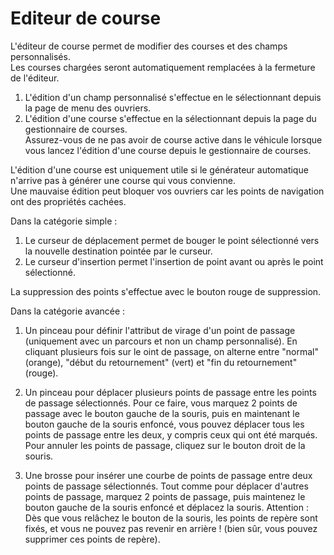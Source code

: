 # Editeur de course

  
L'éditeur de course permet de modifier des courses et des champs personnalisés.  
Les courses chargées seront automatiquement remplacées à la fermeture de l'éditeur.  
  
1) L'édition d'un champ personnalisé s'effectue en le sélectionnant depuis la page de menu des ouvriers.  
2) L'édition d'une course s'effectue en la sélectionnant depuis la page du gestionnaire de courses.   
   Assurez-vous de ne pas avoir de course active dans le véhicule lorsque vous lancez l'édition d'une course depuis le gestionnaire de courses.  
  
L'édition d'une course est uniquement utile si le générateur automatique n'arrive pas à générer une course qui vous convienne.  
Une mauvaise édition peut bloquer vos ouvriers car les points de navigation ont des propriétés cachées.  


  
Dans la catégorie simple :  
1) Le curseur de déplacement permet de bouger le point sélectionné vers la nouvelle destination pointée par le curseur.  
2) Le curseur d'insertion permet l'insertion de point avant ou après le point sélectionné.  
  
La suppression des points s'effectue avec le bouton rouge de suppression.  


  
Dans la catégorie avancée :  
1) Un pinceau pour définir l'attribut de virage d'un point de passage (uniquement avec un parcours et non un champ personnalisé). En cliquant plusieurs fois sur le oint de passage, on alterne entre "normal" (orange), "début du retournement" (vert) et "fin du retournement" (rouge).  
  
2) Un pinceau pour déplacer plusieurs points de passage entre les points de passage sélectionnés. Pour ce faire, vous marquez 2 points de passage avec le bouton gauche de la souris, puis en maintenant le bouton gauche de la souris enfoncé, vous pouvez déplacer tous les points de passage entre les deux, y compris ceux qui ont été marqués. Pour annuler les points de passage, cliquez sur le bouton droit de la souris.  
  
3) Une brosse pour insérer une courbe de points de passage entre deux points de passage sélectionnés. Tout comme pour déplacer d'autres points de passage, marquez 2 points de passage, puis maintenez le bouton gauche de la souris enfoncé et déplacez la souris. Attention : Dès que vous relâchez le bouton de la souris, les points de repère sont fixés, et vous ne pouvez pas revenir en arrière ! (bien sûr, vous pouvez supprimer ces points de repère).  


